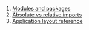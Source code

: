 1. [Modules and packages](modules_and_packages/)
2. [Absolute vs relative imports](abs_vs_rel_imports/)
3. [Application layout reference](app_layout_reference/)
